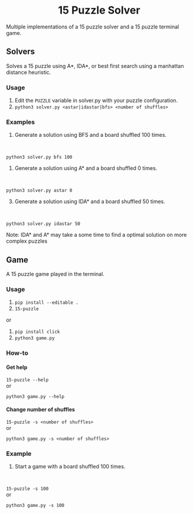 <h1 align="center">15 Puzzle Solver</h1>
Multiple implementations of a 15 puzzle solver and a 15 puzzle terminal game.

## Solvers
Solves a 15 puzzle using A*, IDA*, or best first search using a manhattan distance heuristic.
### Usage
1. Edit the ```PUZZLE``` variable in solver.py with your puzzle configuration.
2. ```python3 solver.py <astar|idastar|bfs> <number of shuffles>```

### Examples
1. Generate a solution using BFS and a board shuffled 100 times.
<br/>

   ```python3 solver.py bfs 100```
<br/>

1. Generate a solution using A* and a board shuffled 0 times.
<br/>

   ```python3 solver.py astar 0```
<br/>

3. Generate a solution using IDA* and a board shuffled 50 times.
<br/>

   ```python3 solver.py idastar 50```

Note: IDA\* and A\* may take a some time to find a optimal solution on more complex puzzles

## Game
A 15 puzzle game played in the terminal.
### Usage
1. ```pip install --editable .```
2. ```15-puzzle```

or

1. ```pip install click```
2. ```python3 game.py```

### How-to
#### Get help
```15-puzzle --help```
<br/>
or
<br/>

```python3 game.py --help```

#### Change number of shuffles
```15-puzzle -s <number of shuffles>```
<br/>
or
<br/>

```python3 game.py -s <number of shuffles>```

### Example
1. Start a game with a board shuffled 100 times.
<br />

   ```15-puzzle -s 100```
<br/>
or
<br/>

   ```python3 game.py -s 100```